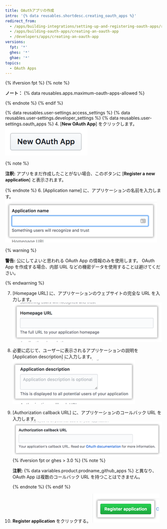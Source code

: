 ```yaml
---
title: OAuthアプリの作成
intro: '{% data reusables.shortdesc.creating_oauth_apps %}'
redirect_from:
  - /apps/building-integrations/setting-up-and-registering-oauth-apps/registering-oauth-apps/
  - /apps/building-oauth-apps/creating-an-oauth-app
  - /developers/apps/creating-an-oauth-app
versions:
  fpt: '*'
  ghes: '*'
  ghae: '*'
topics:
  - OAuth Apps
---
```


{% ifversion fpt %}
{% note %}

  **ノート：** {% data reusables.apps.maximum-oauth-apps-allowed %}

{% endnote %}
{% endif %}

{% data reusables.user-settings.access_settings %}
{% data reusables.user-settings.developer_settings %}
{% data reusables.user-settings.oauth_apps %}
4. [**New OAuth App**] をクリックします。 ![新しい OAuth App を作成するボタン](/assets/images/oauth-apps/oauth_apps_new_app.png)

  {% note %}

  **注釈:** アプリをまだ作成したことがない場合、このボタンに [**Register a new application**] と表示されます。

  {% endnote %}
6. [Application name] に、アプリケーションの名前を入力します。 ![アプリケーションの名前フィールド](/assets/images/oauth-apps/oauth_apps_application_name.png)

  {% warning %}

  **警告:** 公にしてよいと思われる OAuth App の情報のみを使用します。 OAuth App を作成する場合、内部 URL などの機密データを使用することは避けてください。

  {% endwarning %}

7. [Homepage URL] に、アプリケーションのウェブサイトの完全な URL を入力します。 ![アプリケーションのホームページ URL フィールド](/assets/images/oauth-apps/oauth_apps_homepage_url.png)
8. 必要に応じて、ユーザーに表示されるアプリケーションの説明を [Application description] に入力します。 ![アプリケーションの説明フィールド](/assets/images/oauth-apps/oauth_apps_application_description.png)
9. [Authorization callback URL] に、アプリケーションのコールバック URL を入力します。 ![アプリケーションの認可コールバック URL フィールド](/assets/images/oauth-apps/oauth_apps_authorization_callback_url.png)
{% ifversion fpt or ghes > 3.0 %}
   {% note %}

   **注釈:** {% data variables.product.prodname_github_apps %} と異なり、OAuth App は複数のコールバック URL を持つことはできません。

   {% endnote %}
{% endif %}
10. **Register application** をクリックする。 ![アプリケーションを登録するボタン](/assets/images/oauth-apps/oauth_apps_register_application.png)
